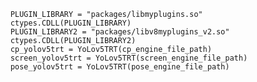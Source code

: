         PLUGIN_LIBRARY = "packages/libmyplugins.so"
        ctypes.CDLL(PLUGIN_LIBRARY)
        PLUGIN_LIBRARY2 = "packages/libv8myplugins_v2.so"
        ctypes.CDLL(PLUGIN_LIBRARY2)
        cp_yolov5trt = YoLov5TRT(cp_engine_file_path)
        screen_yolov5trt = YoLov5TRT(screen_engine_file_path)
        pose_yolov5trt = YoLov5TRT(pose_engine_file_path)
